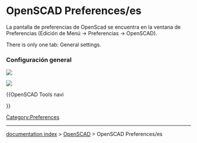 # OpenSCAD Preferences/es
<div class="mw-translate-fuzzy">

La pantalla de preferencias de OpenScad se encuentra en la ventana de Preferencias (Edición de Menú → Preferencias → OpenSCAD).


</div>

There is only one tab: General settings.


<div class="mw-translate-fuzzy">

### Configuración general 

![](images/Preference_OpenSCAD_Tab_01.png )


</div>

![](images/Preference_OpenSCAD_Tab_01.png )


{{OpenSCAD Tools navi

}} 

[Category:Preferences](Category:Preferences.md)

---
[documentation index](../README.md) > [OpenSCAD](OpenSCAD_Workbench.md) > OpenSCAD Preferences/es
